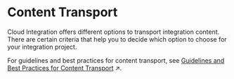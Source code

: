 <!-- loiocb7d2f17c0cd4d72938c042c31b7efda -->

# Content Transport

Cloud Integration offers different options to transport integration content. There are certain criteria that help you to decide which option to choose for your integration project.

For guidelines and best practices for content transport, see [Guidelines and Best Practices for Content Transport](https://help.sap.com/viewer/987273656c2f47d2aca4e0bfce26c594/IAT/en-US/8a8aa384a19c49afb8636a014bf939eb.html "Cloud Integration offers different options to transport integration content. There are certain criteria that help you to decide which option to choose for your integration project.") :arrow_upper_right:.

